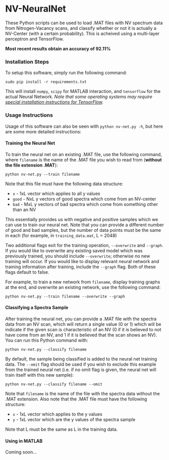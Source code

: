 # NV-NeuralNet

These Python scripts can be used to load .MAT files with NV spectrum data from Nitrogen-Vacancy scans, and classify whether or not it is actually a NV-Center (with a certain probability). This is acheived using a multi-layer perceptron and TensorFlow.

**Most recent results obtain an accuracy of 92.11%**

### Installation Steps
To setup this software, simply run the following command:

```
sudo pip install -r requirements.txt
```

This will install `numpy`, `scipy` for MATLAB interaction, and `tensorflow` for the actual Neural Network. *Note that some operating systems may require [special installation instructions for TensorFlow](https://www.tensorflow.org/get_started/os_setup).*

### Usage Instructions
Usage of this software can also be seen with `python nv-net.py -h`, but here are some more detailed instructions:

#### Training the Neural Net
To train the neural net on an existing .MAT file, use the following command, where `filename` is the name of the .MAT file you wish to read from (**without the file extension .MAT**):

```
python nv-net.py --train filename
```

Note that this file must have the following data structure:

* `x` - 1xL vector which applies to all y values
* `good` - NxL y vectors of good spectra which come from an NV-center
* `bad` - MxL y vectors of bad spectra which come from something other than an NV

This essentially provides us with negative and positive samples which we can use to train our neural net. Note that you can provide a different number of good and bad samples, but the number of data points must be the same in each (for example, in `training_data.mat`, L = 2048)

Two additional flags exit for the training operation, `--overwrite` and `--graph`. If you would like to overwrite any existing saved model which was previously trained, you should include `--overwrite`; otherwise no new training will occur. If you would like to display relevant neural network and training information after training, include the `--graph` flag. Both of these flags default to false.

For example, to train a new network from `filename`, display training graphs at the end, and overwrite an existing network, use the following command:

```
python nv-net.py --train filename --overwrite --graph
```

#### Classifying a Spectra Sample
After training the neural net, you can provide a .MAT file with the spectra data from an NV scan, which will return a single value (0 or 1) which will be indicate if the given scan is characteristic of an NV (0 if it is believed to not have come from an NV, and 1 if it is believed that the scan shows an NV). You can run this Python command with:

```
python nv-net.py --classify filename
```

By default, the sample being classified is added to the neural net training data. The `--omit` flag should be used if you wish to exclude this example from the trained neural net (i.e. if no omit flag is given, the neural net will train itself with this new sample):

```
python nv-net.py --classify filename --omit
```

Note that `filename` is the name of the file with the spectra data without the .MAT extension. Also note that the .MAT file must have the following structure:

* `x` - 1xL vector which applies to the y values
* `y` - 1xL vector which are the y values of the spectra sample

Note that L must be the same as L in the training data.

#### Using in MATLAB

Coming soon...
